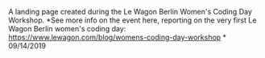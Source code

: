A landing page created during the Le Wagon Berlin Women's Coding Day Workshop.
*See more info on the event here, reporting on the very first Le Wagon Berlin women's coding day: https://www.lewagon.com/blog/womens-coding-day-workshop *
09/14/2019
